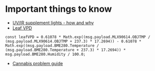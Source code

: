 # Important things to know
- [UV/IR supplement lights - how and why](https://www.mars-hydro.com/info/post/how-to-use-uv-and-ir-for-growing-indoor-plants)
- [Leaf VPD](https://www.dimluxlighting.com/knowledge/blog/vapor-pressure-deficit-the-ultimate-guide-to-vpd/)

`const leafVPD = 0.61078 * Math.exp((msg.payload.MLX90614.OBJTMP / (msg.payload.MLX90614.OBJTMP + 237.3) * 17.2694)) - 0.61078 * Math.exp((msg.payload.BME280.Temperature / (msg.payload.BME280.Temperature + 237.3) * 17.2694)) * msg.payload.BME280.Humidity / 100.0;`

- [Cannabis problem guide](https://www.growweedeasy.com/marijuana-symptoms)